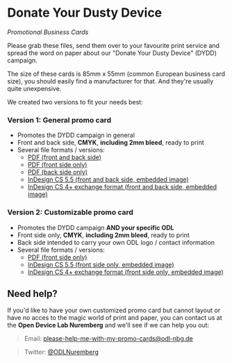 # Donate Your Dusty Device
*Promotional Business Cards*

Please grab these files, send them over to your favourite print service and spread the word on paper about our "Donate Your Dusty Device" (DYDD) campaign.

The size of these cards is 85mm x 55mm (common European business card size), you should easily find a manufacturer for that. And they're usually quite unexpensive.

We created two versions to fit your needs best:


### Version 1: General promo card

- Promotes the DYDD campaign in general
- Front and back side, **CMYK**, **including 2mm bleed**, ready to print
- Several file formats / versions:
	- [PDF (front and back side)](en-US_DYDD-Promocard-85x55-Version-1-Both-Pages.pdf)
	- [PDF (front side only)](en-US_DYDD-Promocard-85x55-Version-1-Page-1.pdf)
	- [PDF (back side only)](en-US_DYDD-Promocard-85x55-Version-1-Page-2.pdf)
	- [InDesign CS 5.5 (front and back side, embedded image)](en-US_DYDD-Promocard-85x55-Version-1.indd)
	- [InDesign CS 4+ exchange format (front and back side, embedded image)](en-US_DYDD-Promocard-85x55-Version-1.idml)


### Version 2: Customizable promo card

- Promotes the DYDD campaign **AND your specific ODL**
- Front side only, **CMYK**, **including 2mm bleed**, ready to print
- Back side intended to carry your own ODL logo / contact information
- Several file formats / versions:
	- [PDF (front side only)](en-US_DYDD-Promocard-85x55-Version-2.pdf)
	- [InDesign CS 5.5 (front side only, embedded image)](en-US_DYDD-Promocard-85x55-Version-2.indd)
	- [InDesign CS 4+ exchange format (front side only, embedded image)](en-US_DYDD-Promocard-85x55-Version-2.idml)


## Need help?

If you'd like to have your own customized promo card but cannot layout or have no acces to the magic world of print and paper, you can contact us at the **Open Device Lab Nuremberg** and we'll see if we can help you out:

> Email: please-help-me-with-my-promo-cards@odl-nbg.de

> Twitter: [@ODLNuremberg](https://twitter.com/ODLNuremberg)